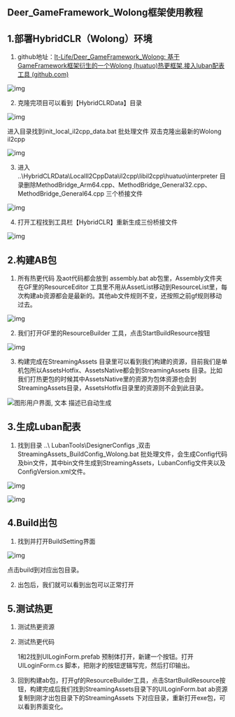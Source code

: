 ## 		Deer_GameFramework_Wolong框架使用教程

## 1.部署HybridCLR（Wolong）环境

1. github地址：[It-Life/Deer_GameFramework_Wolong: 基于GameFramework框架衍生的一个Wolong (huatuo)热更框架,接入luban配表工具 (github.com)](https://github.com/It-Life/Deer_GameFramework_Wolong)

![img](https://github.com/It-Life/Deer_GameFramework_Wolong/blob/main/DescDocu/%E6%95%99%E7%A8%8B/%E6%95%99%E7%A8%8B1.jpg?raw=true)

2. 克隆完项目可以看到【HybridCLRData】目录

![img](https://github.com/It-Life/Deer_GameFramework_Wolong/blob/main/DescDocu/%E6%95%99%E7%A8%8B/%E6%95%99%E7%A8%8B2.jpg?raw=true)

进入目录找到init_local_il2cpp_data.bat 批处理文件 双击克隆出最新的Wolong il2cpp

![img](https://github.com/It-Life/Deer_GameFramework_Wolong/blob/main/DescDocu/%E6%95%99%E7%A8%8B/%E6%95%99%E7%A8%8B3.jpg?raw=true)

3. 进入 ..\HybridCLRData\LocalIl2CppData\il2cpp\libil2cpp\huatuo\interpreter 目录删除MethodBridge_Arm64.cpp、MethodBridge_General32.cpp、MethodBridge_General64.cpp 三个桥接文件

![img](https://github.com/It-Life/Deer_GameFramework_Wolong/blob/main/DescDocu/%E6%95%99%E7%A8%8B/%E6%95%99%E7%A8%8B4.jpg?raw=true)

4. 打开工程找到工具栏【HybridCLR】重新生成三份桥接文件

![img](https://github.com/It-Life/Deer_GameFramework_Wolong/blob/main/DescDocu/%E6%95%99%E7%A8%8B/%E6%95%99%E7%A8%8B5.jpg?raw=true)

## 2.构建AB包

1. 所有热更代码 及aot代码都会放到 assembly.bat ab包里，Assembly文件夹在GF里的ResourceEditor 工具里不用从AssetList移动到ResourceList里，每次构建ab资源都会是最新的。其他ab文件规则不变，还按照之前gf规则移动过去。

![img](https://github.com/It-Life/Deer_GameFramework_Wolong/blob/main/DescDocu/%E6%95%99%E7%A8%8B/%E6%95%99%E7%A8%8B6.jpg?raw=true)

2. 我们打开GF里的ResourceBuilder 工具，点击StartBuildResource按钮

![img](https://github.com/It-Life/Deer_GameFramework_Wolong/blob/main/DescDocu/%E6%95%99%E7%A8%8B/%E6%95%99%E7%A8%8B7.jpg?raw=true)

3. 构建完成在StreamingAssets 目录里可以看到我们构建的资源，目前我们是单机包所以AssetsHotfix、AssetsNative都会到StreamingAssets 目录。比如我们打热更包的时候其中AssetsNative里的资源为包体资源也会到StreamingAssets目录，AssetsHotfix目录里的资源则不会到此目录。

![图形用户界面, 文本  描述已自动生成](https://github.com/It-Life/Deer_GameFramework_Wolong/blob/main/DescDocu/%E6%95%99%E7%A8%8B/%E6%95%99%E7%A8%8B8.jpg?raw=true)

 

## 3.生成Luban配表

1. 找到目录 ..\ LubanTools\DesignerConfigs ,双击StreamingAssets_BuildConfig_Wolong.bat 批处理文件，会生成Config代码及bin文件，其中bin文件生成到StreamingAssets，LubanConfig文件夹以及ConfigVersion.xml文件。

![img](https://github.com/It-Life/Deer_GameFramework_Wolong/blob/main/DescDocu/%E6%95%99%E7%A8%8B/%E6%95%99%E7%A8%8B9.jpg?raw=true)

![img](https://github.com/It-Life/Deer_GameFramework_Wolong/blob/main/DescDocu/%E6%95%99%E7%A8%8B/%E6%95%99%E7%A8%8B10.jpg?raw=true)

## 4.Build出包

1. 找到并打开BuildSetting界面

![img](https://github.com/It-Life/Deer_GameFramework_Wolong/blob/main/DescDocu/%E6%95%99%E7%A8%8B/%E6%95%99%E7%A8%8B11.jpg?raw=true)

点击build到对应出包目录。

2. 出包后，我们就可以看到出包可以正常打开 

## 5.测试热更

1. 测试热更资源

2. 测试热更代码

   1和2找到UILoginForm.prefab 预制体打开，新建一个按钮。打开UILoginForm.cs 脚本，把刚才的按钮逻辑写完，然后打印输出。

3. 回到构建ab包，打开gf的ResourceBuilder工具，点击StartBuildResource按钮，构建完成后我们找到StreamingAssets目录下的UILoginForm.bat ab资源复制到刚才出包目录下的StreamingAssets 下对应目录，重新打开exe包，可以看到界面变化。